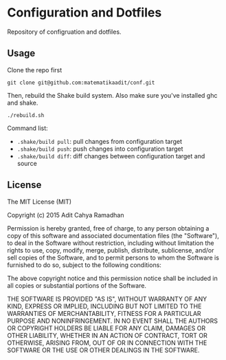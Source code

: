Configuration and Dotfiles
==========================

Repository of configruation and dotfiles.

Usage
-----

Clone the repo first

    git clone git@github.com:matematikaadit/conf.git

Then, rebuild the Shake build system. Also make sure you've installed ghc and
shake.

    ./rebuild.sh

Command list:

- `.shake/build pull`: pull changes from configuration target
- `.shake/build push`: push changes into configuration target
- `.shake/build diff`: diff changes between configuration target and source

License
-------

The MIT License (MIT)

Copyright (c) 2015 Adit Cahya Ramadhan

Permission is hereby granted, free of charge, to any person obtaining a copy of
this software and associated documentation files (the "Software"), to deal in
the Software without restriction, including without limitation the rights to
use, copy, modify, merge, publish, distribute, sublicense, and/or sell copies
of the Software, and to permit persons to whom the Software is furnished to do
so, subject to the following conditions:

The above copyright notice and this permission notice shall be included in all
copies or substantial portions of the Software.

THE SOFTWARE IS PROVIDED "AS IS", WITHOUT WARRANTY OF ANY KIND, EXPRESS OR
IMPLIED, INCLUDING BUT NOT LIMITED TO THE WARRANTIES OF MERCHANTABILITY,
FITNESS FOR A PARTICULAR PURPOSE AND NONINFRINGEMENT. IN NO EVENT SHALL THE
AUTHORS OR COPYRIGHT HOLDERS BE LIABLE FOR ANY CLAIM, DAMAGES OR OTHER
LIABILITY, WHETHER IN AN ACTION OF CONTRACT, TORT OR OTHERWISE, ARISING FROM,
OUT OF OR IN CONNECTION WITH THE SOFTWARE OR THE USE OR OTHER DEALINGS IN THE
SOFTWARE.

<!--
vim:ft=markdown:sw=4:sts=4:ai:et:bs=indent,eol,start:
-->
